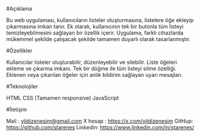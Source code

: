 #Açıklama

Bu web uygulaması, kullanıcıların listeler oluşturmasına, listelere öğe ekleyip çıkarmasına imkan tanır. Ek olarak, kullanıcının tek bir butonla tüm listeyi temizleyebilmesini sağlayan bir özellik içerir. Uygulama, farklı cihazlarda mükemmel şekilde çalışacak şekilde tamamen duyarlı olarak tasarlanmıştır.

#Özellikler

Kullanıcılar listeler oluşturabilir, düzenleyebilir ve silebilir.
Liste öğeleri ekleme ve çıkarma imkanı.
Tek bir düğme ile tüm listeyi silme özelliği.
Eklenen veya çıkarılan öğeler için anlık bildirim sağlayan uyarı mesajları.

#Teknolojiler

HTML
CSS (Tamamen responsive)
JavaScript 



#İletişim

Mail :  yildizenesim@gmail.com 
X hesap : https://x.com/yildizenesim
GitHup: https://github.com/starenes 
Linkedin: https://www.linkedin.com/in/starenes/
